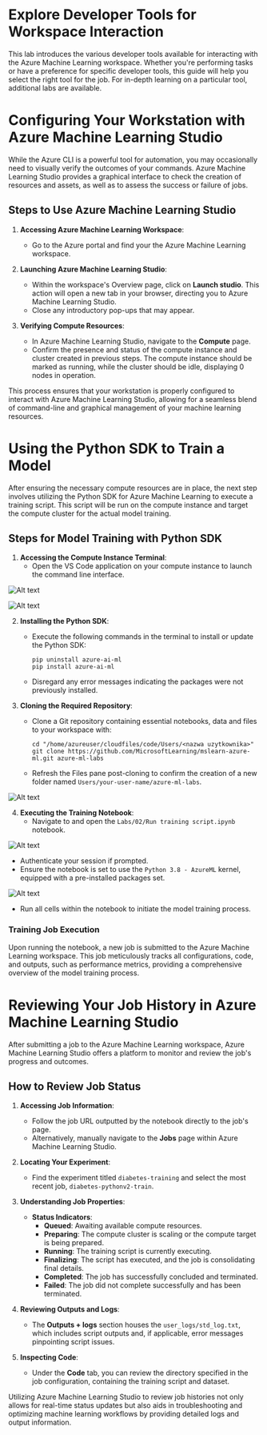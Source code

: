 # Explore Developer Tools for Workspace Interaction

This lab introduces the various developer tools available for interacting with the Azure Machine Learning workspace. Whether you're performing tasks or have a preference for specific developer tools, this guide will help you select the right tool for the job. For in-depth learning on a particular tool, additional labs are available.

# Configuring Your Workstation with Azure Machine Learning Studio

While the Azure CLI is a powerful tool for automation, you may occasionally need to visually verify the outcomes of your commands. Azure Machine Learning Studio provides a graphical interface to check the creation of resources and assets, as well as to assess the success or failure of jobs.

## Steps to Use Azure Machine Learning Studio

1. **Accessing Azure Machine Learning Workspace**:
   - Go to the Azure portal and find your the Azure Machine Learning workspace.

2. **Launching Azure Machine Learning Studio**:
   - Within the workspace's Overview page, click on **Launch studio**. This action will open a new tab in your browser, directing you to Azure Machine Learning Studio.
   - Close any introductory pop-ups that may appear.

3. **Verifying Compute Resources**:
   - In Azure Machine Learning Studio, navigate to the **Compute** page.
   - Confirm the presence and status of the compute instance and cluster created in previous steps. The compute instance should be marked as running, while the cluster should be idle, displaying 0 nodes in operation.

This process ensures that your workstation is properly configured to interact with Azure Machine Learning Studio, allowing for a seamless blend of command-line and graphical management of your machine learning resources.

# Using the Python SDK to Train a Model

After ensuring the necessary compute resources are in place, the next step involves utilizing the Python SDK for Azure Machine Learning to execute a training script. This script will be run on the compute instance and target the compute cluster for the actual model training.

## Steps for Model Training with Python SDK

1. **Accessing the Compute Instance Terminal**:
   - Open the VS Code application on your compute instance to launch the command line interface.

![Alt text](.img\2\1.png)

![Alt text](.img\2\2.png)

2. **Installing the Python SDK**:
   - Execute the following commands in the terminal to install or update the Python SDK:
     ```
     pip uninstall azure-ai-ml
     pip install azure-ai-ml
     ```
   - Disregard any error messages indicating the packages were not previously installed.

3. **Cloning the Required Repository**:
   - Clone a Git repository containing essential notebooks, data and files to your workspace with:
     ```
     cd "/home/azureuser/cloudfiles/code/Users/<nazwa uzytkownika>"
     git clone https://github.com/MicrosoftLearning/mslearn-azure-ml.git azure-ml-labs
     ```
   - Refresh the Files pane post-cloning to confirm the creation of a new folder named `Users/your-user-name/azure-ml-labs`.

![Alt text](.img\2\3.png)

4. **Executing the Training Notebook**:
   - Navigate to and open the `Labs/02/Run training script.ipynb` notebook.

![Alt text](.img\2\4.png)

   - Authenticate your session if prompted.
   - Ensure the notebook is set to use the `Python 3.8 - AzureML` kernel, equipped with a pre-installed packages set.

![Alt text](.img\2\5.png)

   - Run all cells within the notebook to initiate the model training process.

### Training Job Execution

Upon running the notebook, a new job is submitted to the Azure Machine Learning workspace. This job meticulously tracks all configurations, code, and outputs, such as performance metrics, providing a comprehensive overview of the model training process.

# Reviewing Your Job History in Azure Machine Learning Studio

After submitting a job to the Azure Machine Learning workspace, Azure Machine Learning Studio offers a platform to monitor and review the job's progress and outcomes.

## How to Review Job Status

1. **Accessing Job Information**:
   - Follow the job URL outputted by the notebook directly to the job's page.
   - Alternatively, manually navigate to the **Jobs** page within Azure Machine Learning Studio.

2. **Locating Your Experiment**:
   - Find the experiment titled `diabetes-training` and select the most recent job, `diabetes-pythonv2-train`.

3. **Understanding Job Properties**:
   - **Status Indicators**:
     - **Queued**: Awaiting available compute resources.
     - **Preparing**: The compute cluster is scaling or the compute target is being prepared.
     - **Running**: The training script is currently executing.
     - **Finalizing**: The script has executed, and the job is consolidating final details.
     - **Completed**: The job has successfully concluded and terminated.
     - **Failed**: The job did not complete successfully and has been terminated.

4. **Reviewing Outputs and Logs**:
   - The **Outputs + logs** section houses the `user_logs/std_log.txt`, which includes script outputs and, if applicable, error messages pinpointing script issues.

5. **Inspecting Code**:
   - Under the **Code** tab, you can review the directory specified in the job configuration, containing the training script and dataset.

Utilizing Azure Machine Learning Studio to review job histories not only allows for real-time status updates but also aids in troubleshooting and optimizing machine learning workflows by providing detailed logs and output information.
